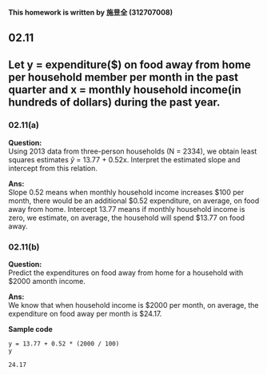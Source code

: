#### This homework is written by 施昱全 (312707008)
## 02.11
## Let y = expenditure($) on food away from home per household member per month in the past quarter and x = monthly household income(in hundreds of dollars) during the past year.

### 02.11(a)
**Question:**\
Using 2013 data from three-person households (N = 2334), we obtain least squares estimates $\hat{y}$ = 13.77 + 0.52x. Interpret the estimated slope and intercept from this relation.

**Ans:**\
Slope 0.52 means when monthly household income increases $100 per month, there would be an additional $0.52 expenditure, on average, on food away from home. Intercept 13.77 means if monthly household income is zero, we estimate, on average, the household will spend $13.77 on food away.

### 02.11(b)
**Question:**\
Predict the expenditures on food away from home for a household with $2000 amonth income.

**Ans:**\
We know that when household income is $2000 per month, on average, the expenditure on food away per month is $24.17.

**Sample code**
```
y = 13.77 + 0.52 * (2000 / 100)
y
```
```
24.17
```
